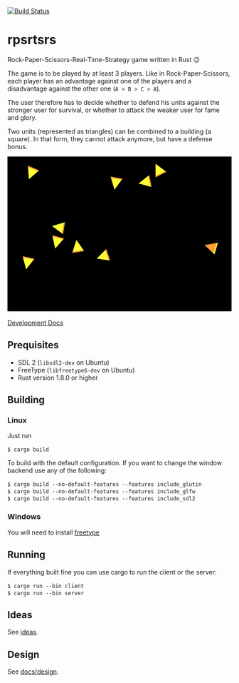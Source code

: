 [![Build Status](https://travis-ci.org/coredump-ch/rpsrtsrs.svg?branch=master)](https://travis-ci.org/coredump-ch/rpsrtsrs)

# rpsrtsrs

Rock-Paper-Scissors-Real-Time-Strategy game written in Rust :wink:

The game is to be played by at least 3 players. Like in Rock-Paper-Scissors,
each player has an advantage against one of the players and a disadvantage
against the other one (`A > B > C > A`).

The user therefore has to decide whether to defend his units against the
stronger user for survival, or whether to attack the weaker user for fame and
glory.

Two units (represented as triangles) can be combined to a building (a square).
In that form, they cannot attack anymore, but have a defense bonus.

![screenshot](docs/images/game-board-initial.png)

[Development Docs](http://coredump-ch.github.io/rpsrtsrs/)

## Prequisites

 * SDL 2 (`libsdl2-dev` on Ubuntu)
 * FreeType (`libfreetype6-dev` on Ubuntu)
 * Rust version 1.8.0 or higher

## Building

### Linux

Just run

    $ cargo build

To build with the default configuration. If you want to change the window
backend use any of the following:

    $ cargo build --no-default-features --features include_glutin
    $ cargo build --no-default-features --features include_glfw
    $ cargo build --no-default-features --features include_sdl2

### Windows

You will need to install [freetype](https://github.com/PistonDevelopers/freetype-sys#for-windows-users)

## Running

If everything built fine you can use cargo to run the client or the server:

    $ cargo run --bin client
    $ cargo run --bin server

## Ideas

See [ideas](ideas.md).

## Design

See [docs/design](docs/design.md).

